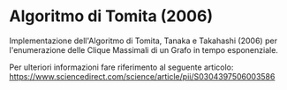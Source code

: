 # Algoritmo di Tomita (2006)

Implementazione dell'Algoritmo di Tomita, Tanaka e Takahashi (2006) per l'enumerazione delle Clique Massimali di un Grafo in tempo esponenziale.

Per ulteriori informazioni fare riferimento al seguente articolo: https://www.sciencedirect.com/science/article/pii/S0304397506003586